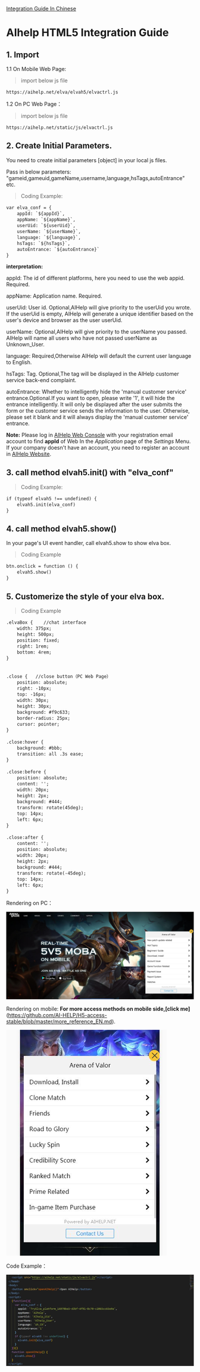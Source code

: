 [Integration Guide In Chinese](https://github.com/AI-HELP/H5-access-stable/blob/master/README_CN.md)

# AIhelp HTML5 Integration Guide
## 1. Import

1.1 On Mobile Web Page:
>import below js file

	https://aihelp.net/elva/elvah5/elvactrl.js
	
1.2 On PC Web Page： 
>import below js file

	https://aihelp.net/static/js/elvactrl.js
	
## 2. Create Initial Parameters.

You need to create initial parameters [object] in your local js files. 

Pass in below parameters: 
"gameid,gameuid,gameName,username,language,hsTags,autoEntrance" etc. 

>Coding Example:

	var elva_conf = {
		appId: `${appId}`,
		appName: `${appName}`,
		userUid: `${userUid}`,
		userName: `${userName}`,
		language: `${language}`,
		hsTags: `${hsTags}`,
		autoEntrance: `${autoEntrance}`
	}  
    
**interpretation:**<br />

appId: The id of different platforms, here you need to use the web appid. Required.<br />

appName: Application name. Required.<br />

userUid: User id. Optional,AIHelp will give priority to the userUid you wrote. If the userUid is empty, AIHelp will generate a unique identifier based on the user's device and browser as the user userUid.<br />

userName: Optional,AIHelp will give priority to the userName you passed. AIHelp will name all users who have not passed userName as Unknown_User.<br />

language: Required,Otherwise AIHelp will default the current user language to English.<br />

hsTags: Tag. Optional,The tag will be displayed in the AIHelp customer service back-end complaint.<br />

autoEntrance: Whether to intelligently hide the 'manual customer service' entrance.Optional.If you want to open, please write '1', it will hide the entrance intelligently. It will only be displayed after the user submits the form or the customer service sends the information to the user. Otherwise, please set it blank and it will always display the 'manual customer service' entrance.


**Note:** Please log in [AIHelp Web Console](https://console.aihelp.net/elva) with your registration email account to find __appId__ of Web In the _Application_ page of the _Settings_ Menu. 
If your company doesn't have an account, you need to register an account in [AIHelp Website](http://aihelp.net/index.html). 

## 3.	call method elvah5.init() with "elva_conf"

>Coding Example:

	if (typeof elvah5 !== undefined) { 
		elvah5.init(elva_conf)     
	} 
  
## 4. call method elvah5.show() 

In your page's UI event handler, call elvah5.show to show elva box.

> Coding Example

	btn.onclick = function () { 
		elvah5.show()  
	}

## 5. Customerize the style of your elva box.  
> Coding Example


	.elvaBox {    //chat interface 
		width: 375px;
		height: 500px;
		position: fixed;
		right: 1rem;
		bottom: 4rem;
	}


	.close {   //close button（PC Web Page）
		position: absolute;
		right: -10px;
		top: -16px;
		width: 30px;
		height: 30px;
		background: #f9c633;
		border-radius: 25px;
		cursor: pointer;
	}
	
	.close:hover { 
		background: #bbb;
		transition: all .3s ease;
	}

	.close:before {
		position: absolute;
		content: '';
		width: 20px;
		height: 2px;
		background: #444;
		transform: rotate(45deg);
		top: 14px;
		left: 6px;
	}

	.close:after {
		content: '';
		position: absolute;
		width: 20px;
		height: 2px;
		background: #444;
		transform: rotate(-45deg);
		top: 14px;
		left: 6px;
	}

Rendering on PC：

![Rendering on PC](https://github.com/AIHELP-NET/Pictures/blob/master/AIHelp-H5-on-PC(1).jpg "h5")

Rendering on mobile:        **For more access methods on mobile side,[click me]**(https://github.com/AI-HELP/H5-access-stable/blob/master/more_reference_EN.md).

![Rendering on mobile](https://github.com/AIHELP-NET/Pictures/blob/master/AIHelp-H5-on-mobile(1).jpg "h5")

Code Example：

![h5](https://github.com/AIHELP-NET/Pictures/blob/master/AIHelpH5.jpg "h5")
